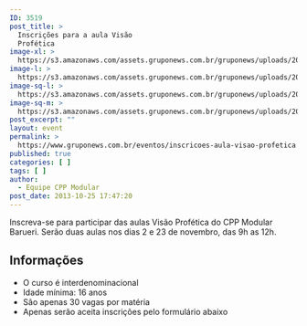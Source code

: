 ```yaml
---
ID: 3519
post_title: >
  Inscrições para a aula Visão
  Profética
image-xl: >
  https://s3.amazonaws.com/assets.gruponews.com.br/gruponews/uploads/2013/06/cppm-barueri.jpg
image-l: >
  https://s3.amazonaws.com/assets.gruponews.com.br/gruponews/uploads/2013/06/cppm-barueri.jpg
image-sq-l: >
  https://s3.amazonaws.com/assets.gruponews.com.br/gruponews/uploads/2013/06/cppm-barueri.jpg
image-sq-m: >
  https://s3.amazonaws.com/assets.gruponews.com.br/gruponews/uploads/2013/06/cppm-barueri-720x353.jpg
post_excerpt: ""
layout: event
permalink: >
  https://www.gruponews.com.br/eventos/inscricoes-aula-visao-profetica
published: true
categories: [ ]
tags: [ ]
author:
  - Equipe CPP Modular
post_date: 2013-10-25 17:47:20
---
```

Inscreva-se para participar das aulas Visão Profética do CPP Modular Barueri. Serão duas aulas nos dias 2 e 23 de novembro, das 9h as 12h.
<h2>Informações</h2>
<ul>
	<li>O curso é interdenominacional</li>
	<li>Idade mínima: 16 anos</li>
	<li>São apenas 30 vagas por matéria</li>
	<li>Apenas serão aceita inscrições pelo formulário abaixo</li>
</ul>